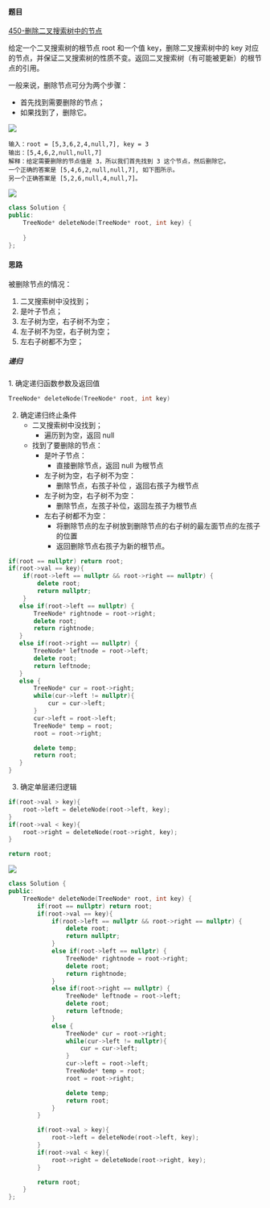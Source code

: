 <h4 id="cdL3j">题目</h4>

[450-删除二叉搜索树中的节点](https://leetcode.cn/problems/delete-node-in-a-bst/)

给定一个二叉搜索树的根节点 root 和一个值 key，删除二叉搜索树中的 key 对应的节点，并保证二叉搜索树的性质不变。返回二叉搜索树（有可能被更新）的根节点的引用。

一般来说，删除节点可分为两个步骤：

+ 首先找到需要删除的节点；
+ 如果找到了，删除它。

![](http://cdn.notes.kamacoder.com/02cf1ffe-f034-46e5-a888-0e86cd26bb4f.png)

```plain
输入：root = [5,3,6,2,4,null,7], key = 3
输出：[5,4,6,2,null,null,7]
解释：给定需要删除的节点值是 3，所以我们首先找到 3 这个节点，然后删除它。
一个正确的答案是 [5,4,6,2,null,null,7], 如下图所示。
另一个正确答案是 [5,2,6,null,4,null,7]。
```

![](http://cdn.notes.kamacoder.com/b1b7afb3-ae8f-45d0-aa7d-5f50045b3997.png)

```cpp
class Solution {
public:
    TreeNode* deleteNode(TreeNode* root, int key) {
        
    }
};
```

<h4 id="zpAgK">思路</h4>

被删除节点的情况：

1. 二叉搜索树中没找到；
2. 是叶子节点；
3. 左子树为空，右子树不为空；
4. 左子树不为空，右子树为空；
5. 左右子树都不为空；

<h5 id="eg83T">递归</h5>
1. 确定递归函数参数及返回值

```cpp
TreeNode* deleteNode(TreeNode* root, int key)
```

2. 确定递归终止条件
    - 二叉搜索树中没找到；
        * 遍历到为空，返回 null
    - 找到了要删除的节点：
        * 是叶子节点：
            + 直接删除节点，返回 null 为根节点
        * 左子树为空，右子树不为空：
            + 删除节点，右孩子补位 ，返回右孩子为根节点
        * 左子树为空，右子树不为空：
            + 删除节点，左孩子补位，返回左孩子为根节点
        * 左右子树都不为空：
            + 将删除节点的左子树放到删除节点的右子树的最左面节点的左孩子的位置
            + 返回删除节点右孩子为新的根节点。

```cpp
if(root == nullptr) return root;
if(root->val == key){
    if(root->left == nullptr && root->right == nullptr) {
        delete root;
        return nullptr;
    }
   else if(root->left == nullptr) {
       TreeNode* rightnode = root->right;
       delete root;
       return rightnode;
   }
   else if(root->right == nullptr) {
       TreeNode* leftnode = root->left;
       delete root;
       return leftnode;
   }
   else {
       TreeNode* cur = root->right;
       while(cur->left != nullptr){
           cur = cur->left;
       }
       cur->left = root->left;
       TreeNode* temp = root;
       root = root->right;

       delete temp;
       return root;
   }
}
```

3. 确定单层递归逻辑

```cpp
if(root->val > key){
    root->left = deleteNode(root->left, key);
}
if(root->val < key){
    root->right = deleteNode(root->right, key);
}

return root;
```



![](http://cdn.notes.kamacoder.com/7d3308fa-7c97-4bc2-b0b3-9dd1455244f4.png)

```cpp
class Solution {
public:
    TreeNode* deleteNode(TreeNode* root, int key) {
        if(root == nullptr) return root;
        if(root->val == key){
            if(root->left == nullptr && root->right == nullptr) {
                delete root;
                return nullptr;
            }
            else if(root->left == nullptr) {
                TreeNode* rightnode = root->right;
                delete root;
                return rightnode;
            }
            else if(root->right == nullptr) {
                TreeNode* leftnode = root->left;
                delete root;
                return leftnode;
            }
            else {
                TreeNode* cur = root->right;
                while(cur->left != nullptr){
                    cur = cur->left;
                }
                cur->left = root->left;
                TreeNode* temp = root;
                root = root->right;

                delete temp;
                return root;
            }
        }

        if(root->val > key){
            root->left = deleteNode(root->left, key);
        }
        if(root->val < key){
            root->right = deleteNode(root->right, key);
        }

        return root;
    }
};
```

